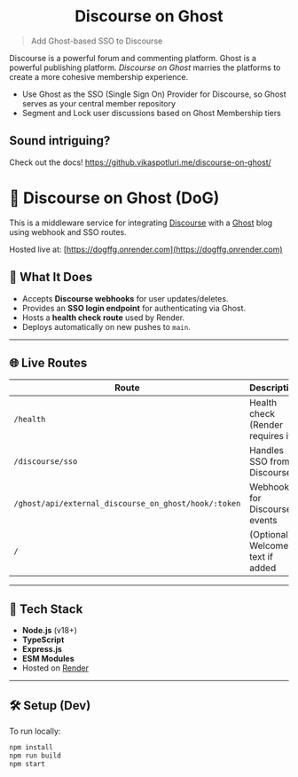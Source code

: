 <center>

# Discourse on Ghost
</center>

> Add Ghost-based SSO to Discourse

Discourse is a powerful forum and commenting platform. Ghost is a powerful publishing platform. _Discourse on Ghost_ marries the platforms to create a more cohesive membership experience.

- Use Ghost as the SSO (Single Sign On) Provider for Discourse, so Ghost serves as your central member repository
- Segment and Lock user discussions based on Ghost Membership tiers

## Sound intriguing?

Check out the docs! https://github.vikaspotluri.me/discourse-on-ghost/
# 🐶 Discourse on Ghost (DoG)

This is a middleware service for integrating [Discourse](https://discourse.org) with a [Ghost](https://ghost.org) blog using webhook and SSO routes.

Hosted live at: [https://dogffg.onrender.com](https://dogffg.onrender.com)

## 🧠 What It Does

- Accepts **Discourse webhooks** for user updates/deletes.
- Provides an **SSO login endpoint** for authenticating via Ghost.
- Hosts a **health check route** used by Render.
- Deploys automatically on new pushes to `main`.

---

## 🌐 Live Routes

| Route                    | Description                        |
|-------------------------|------------------------------------|
| `/health`               | Health check (Render requires it) |
| `/discourse/sso`        | Handles SSO from Discourse         |
| `/ghost/api/external_discourse_on_ghost/hook/:token` | Webhooks for Discourse events |
| `/`                     | (Optional) Welcome text if added   |

---

## 🧰 Tech Stack

- **Node.js** (v18+)
- **TypeScript**
- **Express.js**
- **ESM Modules**
- Hosted on [Render](https://render.com)

---

## 🛠 Setup (Dev)

To run locally:

```bash
npm install
npm run build
npm start
